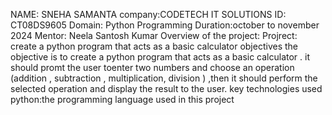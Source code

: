 NAME: SNEHA SAMANTA company:CODETECH IT SOLUTIONS ID: CT08DS9605 Domain: Python Programming Duration:october to november 2024 Mentor: Neela Santosh Kumar Overview of the project: Projrect: create a python program that acts as a basic calculator objectives the objective is to create a python program that acts as a basic calculator . it should promt the user toenter two numbers and choose an operation (addition , subtraction , multiplication, division ) ,then it should perform the selected operation and display the result to the user. key technologies used python:the programming language used in this project
